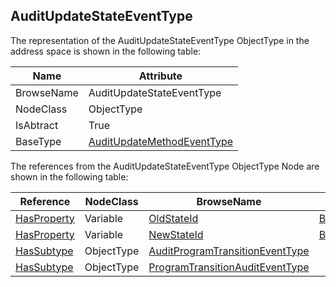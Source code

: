 <!-- objecttype -->
## AuditUpdateStateEventType
  
The representation of the AuditUpdateStateEventType ObjectType in the address space is shown in the following table:  

|Name|Attribute|
|---|---|
|BrowseName|AuditUpdateStateEventType|
|NodeClass|ObjectType|
|IsAbtract|True|
|BaseType|[AuditUpdateMethodEventType](../../../Part5/ObjectTypes/AuditUpdateMethodEventType/readme.md)|

The references from the AuditUpdateStateEventType ObjectType Node are shown in the following table:  

|Reference|NodeClass|BrowseName|DataType|TypeDefinition|ModellingRule|
|---|---|---|---|---|---|
|[HasProperty](../../../Part3/ReferenceTypes/HasProperty/readme.md)|Variable|[OldStateId](#OldStateId)|[BaseDataType](../../../Part3/DataTypes/BaseDataType/readme.md)|[PropertyType](../../Part5/VariableTypes/PropertyType/readme.md)|[Mandatory](../../Objects/Mandatory/readme.md)|
|[HasProperty](../../../Part3/ReferenceTypes/HasProperty/readme.md)|Variable|[NewStateId](#NewStateId)|[BaseDataType](../../../Part3/DataTypes/BaseDataType/readme.md)|[PropertyType](../../Part5/VariableTypes/PropertyType/readme.md)|[Mandatory](../../Objects/Mandatory/readme.md)|
|[HasSubtype](../../../Part3/ReferenceTypes/HasSubtype/readme.md)|ObjectType|[AuditProgramTransitionEventType](#AuditProgramTransitionEventType)||||
|[HasSubtype](../../../Part3/ReferenceTypes/HasSubtype/readme.md)|ObjectType|[ProgramTransitionAuditEventType](#ProgramTransitionAuditEventType)||||


